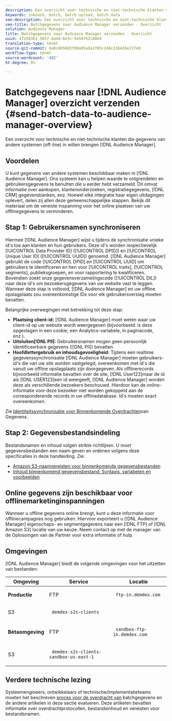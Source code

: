 ```yaml
---
description: Een overzicht voor technische en niet-technische klanten die gegevens van andere systemen (off-line) in Audience Manager willen brengen.
keywords: inbound, batch, batch upload, batch data
seo-description: Een overzicht voor technische en niet-technische klanten die gegevens van andere systemen (off-line) in Audience Manager willen brengen. Gebruik hiervoor de optie voor batchupload in Audience Manager.
seo-title: Batchgegevens naar Audience Manager verzenden - Overzicht
solution: Audience Manager
title: Batchgegevens naar Audience Manager verzenden - Overzicht
uuid: 472583b1-5057-4add-8e3c-5e50762c88e0
translation-type: tm+mt
source-git-commit: 9a8c0650d3f00a95a8a1f05c248c21b420e727e0
workflow-type: tm+mt
source-wordcount: '482'
ht-degree: 0%

---
```



# Batchgegevens naar [!DNL Audience Manager] overzicht verzenden {#send-batch-data-to-audience-manager-overview}

Een overzicht voor technische en niet-technische klanten die gegevens van andere systemen (off-line) in willen brengen [!DNL Audience Manager].

## Voordelen

U kunt gegevens van andere systemen beschikbaar maken in [!DNL Audience Manager]. Ons systeem kan u helpen waarde te ontgrendelen en gebruikersgegevens te benutten die u eerder hebt verzameld. Dit omvat informatie over aankopen, klantenonderzoeken, registratiegegevens, [!DNL CRM] gegevensbanken, enz. Hoewel elke integratie haar eigen uitdagingen oplevert, delen zij allen deze gemeenschappelijke stappen. Bekijk dit materiaal om de vereiste inspanning voor het online plaatsen van uw offlinegegevens te verminderen.

## Stap 1: Gebruikersnamen synchroniseren

Hiermee [!DNL Audience Manager] wijst u tijdens de synchronisatie unieke id&#39;s toe aan klanten en hun gebruikers. Deze id&#39;s worden respectievelijk [!UICONTROL Data Provider ID] ([!UICONTROL DPID]) en [!UICONTROL Unique User ID] ([!UICONTROL UUID]) genoemd. [!DNL Audience Manager] gebruikt de code [!UICONTROL DPID] en [!UICONTROL UUID] om gebruikers te identificeren en hen voor [!UICONTROL traits], [!UICONTROL segments], publieksgroepen, en voor rapportering te kwalificeren. Bovendien zoekt onze gegevensverzamelingscode ([!UICONTROL DIL]) naar deze id&#39;s om bezoekersgegevens van uw website vast te leggen. Wanneer deze stap is voltooid, [!DNL Audience Manager] en uw offline opslagplaats zou overeenkomstige IDs voor elk gebruikersverslag moeten bevatten.

Belangrijke overwegingen met betrekking tot deze stap:

* **Plaatsing client-id:** [!DNL Audience Manager] moet weten waar uw client-id op uw website wordt weergegeven (bijvoorbeeld: is deze opgeslagen in een cookie, een Analytics-variabele, in paginacode, enz.).
* **Uitsluiten[!DNL PII]:** Gebruikersnamen mogen geen persoonlijk identificeerbare gegevens ([!DNL PII]) bevatten.
* **Hoofdlettergebruik en inhoudsgevoeligheid:** Tijdens een realtime gegevenssynchronisatie [!DNL Audience Manager] moeten gebruikers-id&#39;s die van uw site worden vastgelegd, overeenkomen met id&#39;s die vanuit uw offline opslagplaats zijn doorgegeven. Als offlinerecords bijvoorbeeld informatie bevatten over de site, [!DNL User123]maar de id als [!DNL USER123]een id weergeeft, [!DNL Audience Manager] worden deze als verschillende bezoekers beschouwd. Hierdoor kan de online-informatie voor deze bezoeker niet worden gekoppeld aan de corresponderende records in uw offlinedatabase. Id&#39;s moeten exact overeenkomen.

Zie [Identiteitssynchronisatie voor Binnenkomende Overdrachten](../../../integration/sending-audience-data/batch-data-transfer-explained/id-sync-http.md)van Gegevens.

## Stap 2: Gegevensbestandsindeling

Bestandsnamen en inhoud volgen strikte richtlijnen. U *moet* gegevensbestanden een naam geven en ordenen volgens deze specificaties in deze handleiding. Zie:

* [Amazon S3-naamvereisten voor binnenkomende gegevensbestanden](../../../integration/sending-audience-data/batch-data-transfer-explained/inbound-s3-filenames.md)
* [Inhoud binnenkomend gegevensbestand: Syntaxis, variabelen en voorbeelden](../../../integration/sending-audience-data/batch-data-transfer-explained/inbound-file-contents.md)

## Online gegevens zijn beschikbaar voor offlinemarketinginspanningen

Wanneer u offline gegevens online brengt, kunt u deze informatie voor offlinecampagnes nog gebruiken. Hiervoor exporteert u [!DNL Audience Manager] eigenschaps- en segmentgegevens naar een [!DNL FTP] of [!DNL Amazon S3] locatie van uw keuze. Neem contact op met de manager van de Oplossingen van de Partner voor extra informatie of hulp.

## Omgevingen

[!DNL Audience Manager] biedt de volgende omgevingen voor het uitzetten van bestanden:

<table id="table_A61AA64578944B23B5A7355F2A76E882"> 
 <thead> 
  <tr> 
   <th colname="col1" class="entry"> Omgeving </th> 
   <th colname="col02" class="entry"> Service </th> 
   <th colname="col2" class="entry"> Locatie </th> 
  </tr> 
 </thead>
 <tbody> 
  <tr> 
   <td colname="col1" morerows="1"> <b>Productie</b> </td> 
   <td colname="col02"> FTP </td> 
   <td colname="col2"> <p> <code> ftp-in.demdex.com</code> </p> </td> 
  </tr> 
  <tr> 
   <td colname="col02"> S3 </td> 
   <td colname="col2"> <p> <code> demdex-s2s-clients</code> </p> </td> 
  </tr> 
  <tr> 
   <td colname="col1" morerows="1"> <b>Bètaomgeving</b> </td> 
   <td colname="col02"> FTP </td> 
   <td colname="col2"> <p><code> sandbox-ftp-in.demdex.com</code> </p> </td> 
  </tr> 
  <tr> 
   <td colname="col02"> S3 </td> 
   <td colname="col2"> <p> <code> demdex-s2s-clients-sandbox-us-east-1</code> </p> </td> 
  </tr> 
 </tbody> 
</table>

## Verdere technische lezing

Systeemengineers, ontwikkelaars of technische/implementatieteams moeten het beschreven [proces voor de overdracht van](../../../integration/sending-audience-data/batch-data-transfer-explained/batch-data-transfer-explained.md) batchgegevens en de andere artikelen in deze sectie evalueren. Deze artikelen bevatten informatie over overdrachtprotocollen, bestandsinhoud en vereisten voor bestandsnamen.
